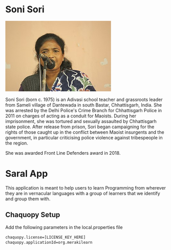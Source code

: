 # Soni Sori

![Soni Sori](soni-sori.jpg)

Soni Sori (born c. 1975) is an Adivasi school teacher and grassroots leader from Sameli village of Dantewada in south Bastar, Chhattisgarh, India. She was arrested by the Delhi Police's Crime Branch for Chhattisgarh Police in 2011 on charges of acting as a conduit for Maoists. During her imprisonment, she was tortured and sexually assaulted by Chhattisgarh state police. After release from prison, Sori began campaigning for the rights of those caught up in the conflict between Maoist insurgents and the government, in particular criticising police violence against tribespeople in the region.

She was awarded Front Line Defenders award in 2018.

# Saral App
This application is meant to help users to learn Programming from wherever they are in vernacular languages with a group of learners that we identify and group them with.

## Chaquopy Setup
Add the following parameters in the local.properties file
``` 
chaquopy.license=[LICENSE_KEY_HERE]
chaquopy.applicationId=org.merakilearn
```
